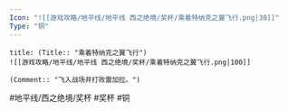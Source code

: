 ```yaml
---
Icon: "![[游戏攻略/地平线/地平线 西之绝境/奖杯/乘着特纳克之翼飞行.png|30]]"
Type: "铜"
---
```

```ad-common-bronze-trophy
title: (Title:: "乘着特纳克之翼飞行")
![[游戏攻略/地平线/地平线 西之绝境/奖杯/乘着特纳克之翼飞行.png|100]]

(Comment:: "飞入战场并打败雷加拉。")
```

#地平线/西之绝境/奖杯 #奖杯 #铜
